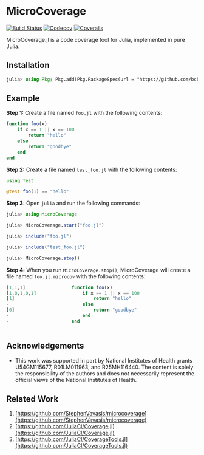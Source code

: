 # MicroCoverage

[![Build Status](https://travis-ci.com/bcbi/MicroCoverage.jl.svg?branch=master)](https://travis-ci.com/bcbi/MicroCoverage.jl/branches)
[![Codecov](https://codecov.io/gh/bcbi/MicroCoverage.jl/branch/master/graph/badge.svg)](https://codecov.io/gh/bcbi/MicroCoverage.jl)
[![Coveralls](https://coveralls.io/repos/github/bcbi/MicroCoverage.jl/badge.svg?branch=master)](https://coveralls.io/github/bcbi/MicroCoverage.jl?branch=master)

MicroCoverage.jl is a code coverage tool for Julia, implemented in pure Julia.

## Installation

```julia
julia> using Pkg; Pkg.add(Pkg.PackageSpec(url = "https://github.com/bcbi/MicroCoverage.jl"))
```

## Example

**Step 1:** Create a file named `foo.jl` with the following contents:
```julia
function foo(x)
    if x == 1 || x == 100
        return "hello"
    else
        return "goodbye"
    end
end
```

**Step 2:** Create a file named `test_foo.jl` with the following contents:
```julia
using Test

@test foo(1) == "hello"
```

**Step 3:** Open `julia` and run the following commands:
```julia
julia> using MicroCoverage

julia> MicroCoverage.start("foo.jl")

julia> include("foo.jl")

julia> include("test_foo.jl")

julia> MicroCoverage.stop()
```

**Step 4:** When you run `MicroCoverage.stop()`, MicroCoverage will
create a file named `foo.jl.microcov` with the following contents:
```julia
[1,1,1]                 function foo(x)
[1,0,1,0,1]                 if x == 1 || x == 100
[1]                             return "hello"
-                           else
[0]                             return "goodbye"
-                           end
-                       end
-
```

## Acknowledgements

- This work was supported in part by National Institutes of Health grants U54GM115677, R01LM011963, and R25MH116440. The content is solely the responsibility of the authors and does not necessarily represent the official views of the National Institutes of Health.

## Related Work

1. [https://github.com/StephenVavasis/microcoverage](https://github.com/StephenVavasis/microcoverage)
2. [https://github.com/JuliaCI/Coverage.jl](https://github.com/JuliaCI/Coverage.jl)
3. [https://github.com/JuliaCI/CoverageTools.jl](https://github.com/JuliaCI/CoverageTools.jl)
